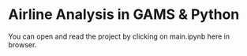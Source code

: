 # Airline Analysis in GAMS & Python
You can open and read the project by clicking on main.ipynb here in browser.
